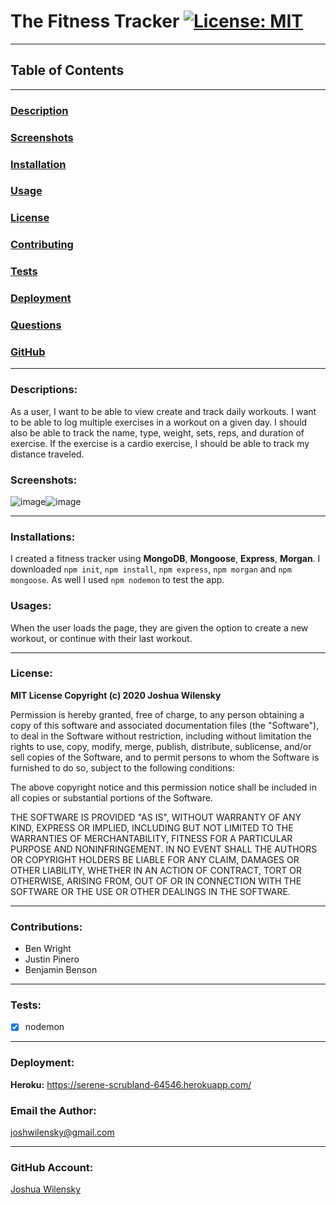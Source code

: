 # The Fitness Tracker [![License: MIT](https://img.shields.io/badge/License-MIT-yellow.svg)](https://opensource.org/licenses/MIT)

---

## Table of Contents

---

### [Description](#Descriptions)

### [Screenshots](#Screenshots)

### [Installation](#Installations)

### [Usage](#Usages)

### [License](#License)

### [Contributing](#Contributions)

### [Tests](#Tests)

### [Deployment](#Deployment)

### [Questions](#Questions)

### [GitHub](#GitHub)

---

### <a name="Description"></a>Descriptions:

As a user, I want to be able to view create and track daily workouts. I want to be able to log multiple exercises in a workout on a given day. I should also be able to track the name, type, weight, sets, reps, and duration of exercise. If the exercise is a cardio exercise, I should be able to track my distance traveled.

### <a name="Screenshots"></a>Screenshots:

![image](https://user-images.githubusercontent.com/66797344/90712666-8cd25d80-e271-11ea-8f48-56f413f845dc.png)![image](https://user-images.githubusercontent.com/66797344/90712897-05391e80-e272-11ea-8aaf-672446544ea4.png)

---

### <a name="Installation"></a>Installations:

I created a fitness tracker using **MongoDB**, **Mongoose**, **Express**, **Morgan**. I downloaded `npm init`, `npm install`, `npm express`, `npm morgan` and `npm mongoose`. As well I used `npm nodemon` to test the app.

### <a name="Usage"></a>Usages:

When the user loads the page, they are given the option to create a new workout, or continue with their last workout.

---

### <a name="License"></a>License:

**MIT License Copyright (c) 2020 Joshua Wilensky**

Permission is hereby granted, free of charge, to any person obtaining a copy
of this software and associated documentation files (the "Software"), to deal
in the Software without restriction, including without limitation the rights
to use, copy, modify, merge, publish, distribute, sublicense, and/or sell
copies of the Software, and to permit persons to whom the Software is
furnished to do so, subject to the following conditions:

The above copyright notice and this permission notice shall be included in all
copies or substantial portions of the Software.

THE SOFTWARE IS PROVIDED "AS IS", WITHOUT WARRANTY OF ANY KIND, EXPRESS OR
IMPLIED, INCLUDING BUT NOT LIMITED TO THE WARRANTIES OF MERCHANTABILITY,
FITNESS FOR A PARTICULAR PURPOSE AND NONINFRINGEMENT. IN NO EVENT SHALL THE
AUTHORS OR COPYRIGHT HOLDERS BE LIABLE FOR ANY CLAIM, DAMAGES OR OTHER
LIABILITY, WHETHER IN AN ACTION OF CONTRACT, TORT OR OTHERWISE, ARISING FROM,
OUT OF OR IN CONNECTION WITH THE SOFTWARE OR THE USE OR OTHER DEALINGS IN THE
SOFTWARE.

---

### <a name="Contributing"></a>Contributions:

- Ben Wright
- Justin Pinero
- Benjamin Benson

---

### <a name="Tests"></a>Tests:

- [x] nodemon

---

### <a name="Deployment"></a>Deployment:

**Heroku:** https://serene-scrubland-64546.herokuapp.com/

### <a name="Questions"></a>Email the Author:

joshwilensky@gmail.com

---

### <a name="Github"></a>GitHub Account:

[Joshua Wilensky](http://github.com/joshwilensky)
